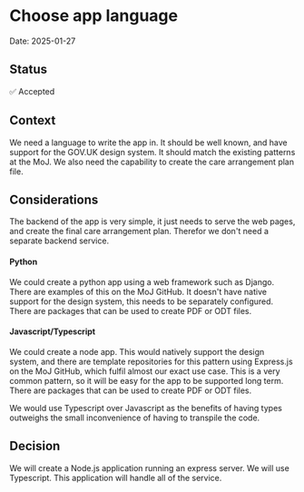 # Choose app language

Date: 2025-01-27

## Status

✅ Accepted

## Context

We need a language to write the app in. It should be well known, and have support for the GOV.UK design system. It should
match the existing patterns at the MoJ. We also need the capability to create the care arrangement plan file.

## Considerations

The backend of the app is very simple, it just needs to serve the web pages, and create the final care arrangement plan.
Therefor we don't need a separate backend service.

#### Python

We could create a python app using a web framework such as Django. There are examples of this on the MoJ GitHub. It doesn't
have native support for the design system, this needs to be separately configured. There are packages that can be used
to create PDF or ODT files.

#### Javascript/Typescript

We could create a node app. This would natively support the design system, and there are template repositories for this
pattern using Express.js on the MoJ GitHub, which fulfil almost our exact use case. This is a very common pattern, so it
will be easy for the app to be supported long term. There are packages that can be used to create PDF or ODT files.

We would use Typescript over Javascript as the benefits of having types outweighs the small inconvenience of having to
transpile the code.

## Decision

We will create a Node.js application running an express server. We will use Typescript. This application will handle all
of the service.
